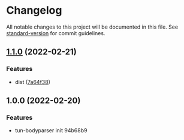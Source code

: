 # Changelog

All notable changes to this project will be documented in this file. See [standard-version](https://github.com/conventional-changelog/standard-version) for commit guidelines.

## [1.1.0](https://abc.pwwhb.com/gitlab/tunframework/tun-bodyparser/-/compare/v1.0.0...v1.1.0) (2022-02-21)


### Features

* dist ([7a64f38](https://abc.pwwhb.com/gitlab/tunframework/tun-bodyparser/-/commit/7a64f38bf25594708101cb4c9d6ba2794dbe515b))

## 1.0.0 (2022-02-20)


### Features

* tun-bodyparser init 94b68b9
